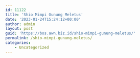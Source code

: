 ```yaml
---
id: 11122
title: 'Shio Mimpi Gunung Meletus'
date: '2023-01-24T15:24:12+00:00'
author: admin
layout: post
guid: 'https://bos.awn.biz.id/shio-mimpi-gunung-meletus/'
permalink: /shio-mimpi-gunung-meletus/
categories:
    - Uncategorized
---
```


